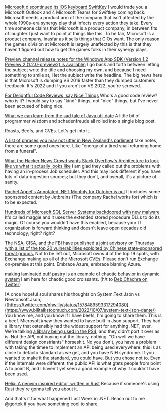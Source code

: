 [Microsoft discontinued its iOS keyboard SwiftKey](https://www.theverge.com/2022/9/28/23377227/microsoft-discontinuing-swiftkey-ios-keyboard-app) I would trade you a Microsoft Outlook and 4 Microsoft Teams for Swiftkey coming back.  Microsoft needs a product arm of the company that isn't affected by the whole 1990s-era synergy play that infects every action they take.  Every time someone claims that Microsoft is a product company, in between fits of laughter I just want to point at things like this. To be fair, Microsoft is a product company, inasfar as it sells things that CIOs want.  The only reason the games division at Microsoft is largely unaffected by this is that they haven't figured out how to get  the games folks in their synergy plays.

[Preview channel release notes for the Windows App SDK (Version 1.2 Preview 2 (1.2.0-preview2) is available)](https://learn.microsoft.com/en-us/windows/apps/windows-app-sdk/preview-channel#version-12-preview-2-120-preview2) I go back and forth between letting the subject write the title and choosing my own, and because I need something to smile at, I let the subject write the headline.  The big news here is that Microsoft is dumping VS 2019 faster than they dumped customers feedback.  It's 2022 and if you aren't on VS 2022, you're screwed. 

[For Delightful Code Reviews, say Nice Things](https://blog.bethcodes.com/for-delightful-code-reviews-say-nice-things) Who's a good code review? who is it?  I would say to say "kind" things, not "nice" things, but I've never been accused of being nice.

[What we can learn from the sad tale of Java.util.date](https://medium.com/97-things/name-the-date-c82bafdc4c44)  A little bit of programmer wisdom and schadenfreude all rolled into a single blog post.

Roasts, Beefs, and CVEs.  Let's get into it.

[A list of phrases you may not utter in New Zealand's parliment](https://twitter.com/__femb0t/status/1577075797197656064)  take notes, there are some good ones here. Like "energy of a tired snail returning home from a funeral".

[What the Hacker News Crowd wants Stack Overflow's Architecture to look like vs what it actually looks like](https://twitter.com/mstum/status/1577789388041379841)  I am glad they called out the problems with having an in-process Job scheduler.  And this may look different if you have lots of data-ingestion sources; but they don't, and overall, it's a picture of sanity.

[Rachel Appel's Annotated .NET Monthly for October is out](https://blog.jetbrains.com/dotnet/2022/10/06/net-annotated-monthly-october-2022/)  It includes some sponsored content by Jetbrains (The company Rachel works for) which is to be expected.

[Hundreds of Microsoft SQL Server Systems backdoored with new malware](https://www.bleepingcomputer.com/news/security/hundreds-of-microsoft-sql-servers-backdoored-with-new-malware/) It's called maggie and it uses the extended stored procedure DLLs to do its magic. Of course you wouldn't have this enabled, because your IT organization is forward thinking and doesn't leave open decades old technology, right? right?

[The NSA, CISA, and the FBI have published a joint advisory on Thursday with a list of the top 20 vulnerabilities exploited by Chinese state-sponsored threat groups.](https://twitter.com/campuscodi/status/1578109267961212928) Not to be left out, Microsoft owns 4 of the top 19 spots, with Exchange making up all of the Microsoft CVEs.  Please don't run Exchange on-premise at this point. Embrace Azure, embrace blaming Azure.

[making laminated puff pastry is an example of chaotic behavior in dynamic system](https://twitter.com/debcha/status/1578538090401931264) I am here for chaotic good croissants. (h/t to [Deb Chachra on Twitter](https://twitter.com/debcha))

[A once hopeful soul shares his thoughts on System.Text.Json vs Newtonsoft.Json]([https://twitter.com/nhwilly/status/1578489593317294080](https://www.billtalkstoomuch.com/2022/10/07/system-text-json-dante/) You know me, and you know if I have beefs, I'm going to share them.  This is a beef.  Microsoft *knew* they wanted to have built in Json support. They had a library that ostensibly had the widest support for anything .NET, ever.  We're talking [a library being used in the PS4](https://doc.dl.playstation.net/doc/ps4-oss/newtonsoft_json.html), and they didn't port it over as is.  Not the API, not buying out the library, nothing. "Oh well we have different design constriants" horseshit. No you don't, you have a problem with taking the timee to implement an API being used everywhere. this is as close to defacto standard as we get, and you have NIH syndrome.  If you wanted to make it the standard, you could have. But you chose not to. Even if the internals were different, the public API is what gtets people from point A to point B, and I haven't yet seen a good example of why it couldn't have been used.

[Helix: A neovim inspired editor, written in Rust](https://news.ycombinator.com/item?id=33147270) Because if someone's using Rust they're gonna tell you about it.

And that's it for what happened Last Week in .NET. Reach out to me [@gortok](https://twitter.com/gortok/) if you have something cool to share.
